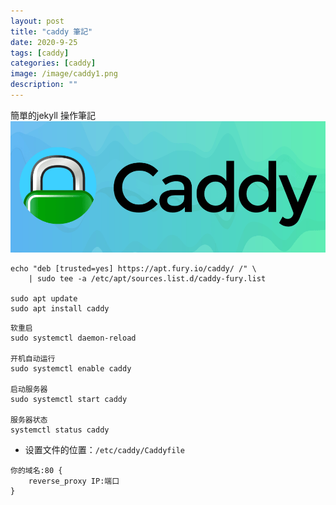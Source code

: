 ```yaml
---
layout: post
title: "caddy 筆記"
date: 2020-9-25
tags: [caddy]
categories: [caddy]
image: /image/caddy1.png
description: ""
---
```


簡單的jekyll 操作筆記
![](/image/caddy1.png)


```
echo "deb [trusted=yes] https://apt.fury.io/caddy/ /" \
    | sudo tee -a /etc/apt/sources.list.d/caddy-fury.list

sudo apt update
sudo apt install caddy
```

```
软重启
sudo systemctl daemon-reload

开机自动运行
sudo systemctl enable caddy

启动服务器
sudo systemctl start caddy

服务器状态
systemctl status caddy
```

* 设置文件的位置：`/etc/caddy/Caddyfile`

```
你的域名:80 {
    reverse_proxy IP:端口
}
```